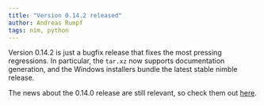 ```yaml
---
title: "Version 0.14.2 released"
author: Andreas Rumpf
tags: nim, python
---
```


Version 0.14.2 is just a bugfix release that fixes the most pressing
regressions. In particular, the ``tar.xz`` now supports documentation
generation, and the Windows installers bundle the latest stable nimble
release.

The news about the 0.14.0 release are still relevant, so check them out
[here]({{site.baseurl}}/blog/2016/06/07/version-0140-released.html).
